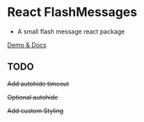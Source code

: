 # React FlashMessages

- A small flash message react package

[Demo & Docs](https://vibrant-brattain-f53f97.netlify.com/)

## TODO

~~Add autohide timeout~~

~~Optional autohide~~

~~Add custom Styling~~